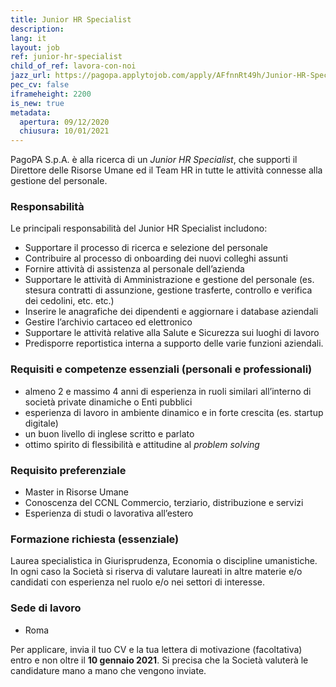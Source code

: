 ```yaml
---
title: Junior HR Specialist
description:
lang: it
layout: job
ref: junior-hr-specialist
child_of_ref: lavora-con-noi
jazz_url: https://pagopa.applytojob.com/apply/AFfnnRt49h/Junior-HR-Specialist
pec_cv: false
iframeheight: 2200
is_new: true
metadata:
  apertura: 09/12/2020
  chiusura: 10/01/2021
---
```


PagoPA S.p.A. è alla ricerca di un _Junior HR Specialist_, che supporti il Direttore delle Risorse Umane ed il Team HR in tutte le attività connesse alla gestione del personale.

### Responsabilità

Le principali responsabilità del Junior HR Specialist includono:

- Supportare il processo di ricerca e selezione del personale
- Contribuire al processo di onboarding dei nuovi colleghi assunti
- Fornire attività di assistenza al personale dell’azienda
- Supportare le attività di Amministrazione e gestione del personale (es. stesura contratti di assunzione, gestione trasferte, controllo e verifica dei cedolini, etc. etc.)
- Inserire le anagrafiche dei dipendenti e aggiornare i database aziendali
- Gestire l’archivio cartaceo ed elettronico
- Supportare le attività relative alla Salute e Sicurezza sui luoghi di lavoro
- Predisporre reportistica interna a supporto delle varie funzioni aziendali.

### Requisiti e competenze essenziali (personali e professionali)

- almeno 2 e massimo 4 anni di esperienza in ruoli similari all’interno di società private dinamiche o Enti pubblici
- esperienza di lavoro in ambiente dinamico e in forte crescita (es. startup digitale)
- un buon livello di inglese scritto e parlato
- ottimo spirito di flessibilità e attitudine al _problem solving_

### Requisito preferenziale

- Master in Risorse Umane
- Conoscenza del CCNL Commercio, terziario, distribuzione e servizi
- Esperienza di studi o lavorativa all’estero

### Formazione richiesta (essenziale)

Laurea specialistica in Giurisprudenza, Economia o discipline umanistiche. In ogni caso la Società si riserva di valutare laureati in altre materie e/o candidati con esperienza nel ruolo e/o nei settori di interesse.

### Sede di lavoro

- Roma

Per applicare, invia il tuo CV e la tua lettera di motivazione (facoltativa) entro e non oltre il **10 gennaio 2021**. Si precisa che la Società valuterà le candidature mano a mano che vengono inviate.
